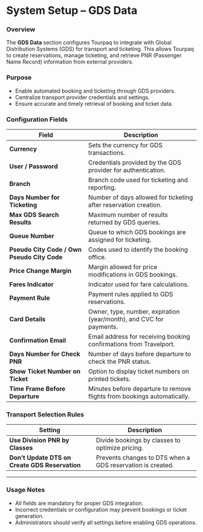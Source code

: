 # System Setup – GDS Data

### **Overview**

The **GDS Data** section configures Tourpaq to integrate with Global Distribution Systems (GDS) for transport and ticketing. This allows Tourpaq to create reservations, manage ticketing, and retrieve PNR (Passenger Name Record) information from external providers.

### **Purpose**

* Enable automated booking and ticketing through GDS providers.
* Centralize transport provider credentials and settings.
* Ensure accurate and timely retrieval of booking and ticket data.

### **Configuration Fields**

| **Field**                                   | **Description**                                                         |
| ------------------------------------------- | ----------------------------------------------------------------------- |
| **Currency**                                | Sets the currency for GDS transactions.                                 |
| **User / Password**                         | Credentials provided by the GDS provider for authentication.            |
| **Branch**                                  | Branch code used for ticketing and reporting.                           |
| **Days Number for Ticketing**               | Number of days allowed for ticketing after reservation creation.        |
| **Max GDS Search Results**                  | Maximum number of results returned by GDS queries.                      |
| **Queue Number**                            | Queue to which GDS bookings are assigned for ticketing.                 |
| **Pseudo City Code / Own Pseudo City Code** | Codes used to identify the booking office.                              |
| **Price Change Margin**                     | Margin allowed for price modifications in GDS bookings.                 |
| **Fares Indicator**                         | Indicator used for fare calculations.                                   |
| **Payment Rule**                            | Payment rules applied to GDS reservations.                              |
| **Card Details**                            | Owner, type, number, expiration (year/month), and CVC for payments.     |
| **Confirmation Email**                      | Email address for receiving booking confirmations from Travelport.      |
| **Days Number for Check PNR**               | Number of days before departure to check the PNR status.                |
| **Show Ticket Number on Ticket**            | Option to display ticket numbers on printed tickets.                    |
| **Time Frame Before Departure**             | Minutes before departure to remove flights from bookings automatically. |

### **Transport Selection Rules**

| **Setting**                                    | **Description**                                            |
| ---------------------------------------------- | ---------------------------------------------------------- |
| **Use Division PNR by Classes**                | Divide bookings by classes to optimize pricing.            |
| **Don’t Update DTS on Create GDS Reservation** | Prevents changes to DTS when a GDS reservation is created. |

***

### **Usage Notes**

* All fields are mandatory for proper GDS integration.
* Incorrect credentials or configuration may prevent bookings or ticket generation.
* Administrators should verify all settings before enabling GDS operations.
